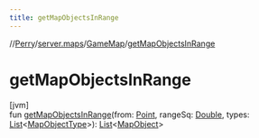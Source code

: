 ```yaml
---
title: getMapObjectsInRange
---
```

//[Perry](../../../index.html)/[server.maps](../index.html)/[GameMap](index.html)/[getMapObjectsInRange](get-map-objects-in-range.html)



# getMapObjectsInRange



[jvm]\
fun [getMapObjectsInRange](get-map-objects-in-range.html)(from: [Point](https://docs.oracle.com/javase/8/docs/api/java/awt/Point.html), rangeSq: [Double](https://kotlinlang.org/api/latest/jvm/stdlib/kotlin/-double/index.html), types: [List](https://kotlinlang.org/api/latest/jvm/stdlib/kotlin.collections/-list/index.html)&lt;[MapObjectType](../-map-object-type/index.html)&gt;): [List](https://kotlinlang.org/api/latest/jvm/stdlib/kotlin.collections/-list/index.html)&lt;[MapObject](../-map-object/index.html)&gt;




